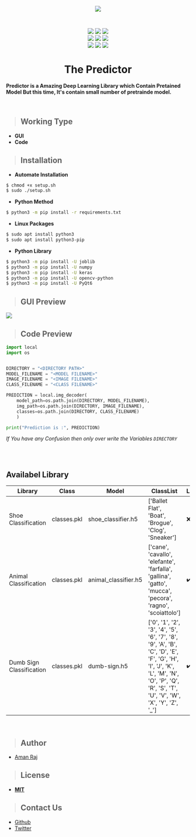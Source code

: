 <p align='center'>
<img src="https://user-images.githubusercontent.com/88227750/212111396-cca97611-cb3f-4475-89b7-1cd63825d9a6.png" align="center">
</p>

<br>

<p align='center'>
    <a href='#'><img src='https://img.shields.io/badge/License-MIT-brightgreen'></a>
    <a href='#'><img src='https://img.shields.io/badge/Platform-Linux%20Based-yellow'></a>
    <a href='#'><img src='https://img.shields.io/badge/Version-0.1-red'></a>
    <br>
    <a href='#'><img src='https://img.shields.io/badge/Author-Aman%20Raj-orange'></a>
    <a href='https://www.python.org/'><img src='https://img.shields.io/badge/Python-%3E%3D3.9-blue'></a>
    <a href='https://github.com/amanraj-bose'><img src='https://img.shields.io/badge/Author-Aman%20Raj-orange'></a>
    <br>
    <a href='https://twitter.com/amanraj_Phunish'><img src='https://img.shields.io/twitter/follow/amanraj_Phunish?style=social'></a>
    <a href='https://github.com/Cracker-NN'><img src='https://img.shields.io/github/followers/amanraj-bose?style=social'></a>
    <a href='https://en.wikipedia.org/wiki/India'><img src='https://img.shields.io/badge/Made%20In-India-orange'></a>
</p>

<h1 align='center'>The Predictor</h1>

**Predictor is a Amazing Deep Learning Library which Contain Pretained Model But this time, It's contain small number of pretrainde model.**

</br>

>## **Working Type**
- **GUI**
- **Code**
<!-- - **CLI** -->

>## **Installation**
- **Automate Installation**
```bash
$ chmod +x setup.sh
$ sudo ./setup.sh
```
- **Python Method**
```bash
$ python3 -m pip install -r requirements.txt
```
- **Linux Packages**
```bash
$ sudo apt install python3
$ sudo apt install python3-pip
```
- **Python Library**
```bash
$ python3 -m pip install -U joblib
$ python3 -m pip install -U numpy
$ python3 -m pip install -U keras
$ python3 -m pip install -U opencv-python
$ python3 -m pip install -U PyQt6
```
>## **GUI Preview**


<img src="https://user-images.githubusercontent.com/88227750/212110833-f117980f-ffdd-4ab0-8c97-e6d8727642a9.png" align="center">

<br>

>## **Code Preview**

```python
import local
import os


DIRECTORY = "<DIRECTORY PATH>"
MODEL_FILENAME = "<MODEL FILENAME>"
IMAGE_FILENAME = "<IMAGE FILENAME>"
CLASS_FILENAME = "<CLASS FILENAME>"

PREDICTION = local.img_decoder(
    model_path=os.path.join(DIRECTORY, MODEL_FILENAME),
    img_path=os.path.join(DIRECTORY, IMAGE_FILENAME),
    classes=os.path.join(DIRECTORY, CLASS_FILENAME)
    )

print("Prediction is :", PREDICTION)
```
*If You have any Confusion then only over write the Variables `DIRECTORY`*

<br>

<!--    >## **CLI Preview** -->

<!-- ```bash

$ python3 predictor --help

Usage: predictor  [ -d Directory Path ] [ -m Model Filename ] [ -c Class Filename ] [ -i Image Filename ]

``` -->

<br>



<h2>Availabel Library</h2>


|      Library        | Class        | Model                    |   ClassList   |   Label |
|---------------------|--------------|--------------------------|---------------|---------|
| Shoe Classification | classes.pkl    |  shoe_classifier.h5      | ['Ballet Flat', 'Boat', 'Brogue', 'Clog', 'Sneaker']  |    ❌      |
|Animal Classification| classes.pkl    |  animal_classifier.h5    | ['cane', 'cavallo', 'elefante', 'farfalla', 'gallina', 'gatto', 'mucca', 'pecora', 'ragno', 'scoiattolo'] |   ✔️  |
| Dumb Sign Classification  | classes.pkl     | dumb-sign.h5    |   ['0', '1', '2', '3', '4', '5', '6', '7', '8', '9', 'A', 'B', 'C', 'D', 'E', 'F', 'G', 'H', 'I', 'J', 'K', 'L', 'M', 'N', 'O', 'P', 'Q', 'R', 'S', 'T', 'U', 'V', 'W', 'X', 'Y', 'Z', '_']   |   ✔️ |

<br>

>## **Author**
- [Aman  Raj](https://github.com/amanraj-bose)

>## **License**

- [**MIT**](https://opensource.org/licenses/MIT)

>## **Contact Us**

- [Github](https://github.com/amanraj-bose)
- [Twitter](https://twitter.com/amanraj_Phunish)
